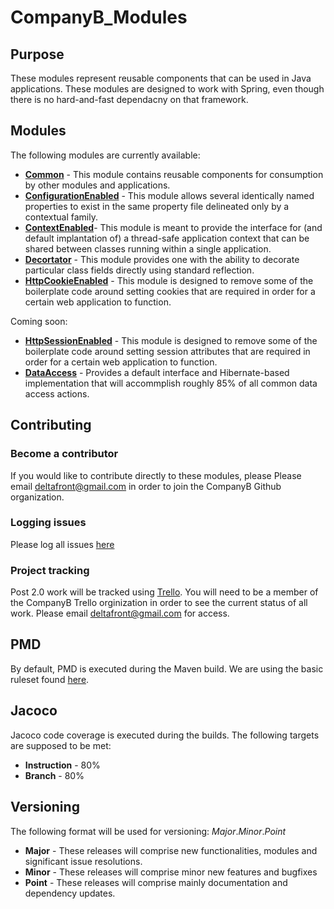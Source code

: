 # CompanyB_Modules

## Purpose
These modules represent reusable components that can be used in Java applications. These modules are designed to work with Spring, even though there is no hard-and-fast dependacny on that framework.

## Modules
The following modules are currently available:

* [**Common**](https://github.com/deltafront/CompanyB_Modules/tree/master/Common) - This module contains reusable components for consumption by other modules and applications.
* [**ConfigurationEnabled**](https://github.com/deltafront/CompanyB_Modules/tree/master/ConfigurationEnabled) - This module allows several identically named properties to exist in the same property file delineated only by a contextual family.
* [**ContextEnabled**](https://github.com/deltafront/CompanyB_Modules/tree/master/ContextEnabled)- This module is meant to provide the interface for (and default implantation of) a thread-safe application context that can be shared between classes running within a single application.
* [**Decortator**](https://github.com/deltafront/CompanyB_Modules/tree/master/Decorator) - This module provides one with the ability to decorate particular class fields directly using standard reflection.
* [**HttpCookieEnabled**](https://github.com/deltafront/CompanyB_Modules/tree/master/HttpCookieEnabled) - This module is designed to remove some of the boilerplate code around setting cookies that are required in order for a certain web application to function. 

Coming soon:
* [**HttpSessionEnabled**]() - This module is designed to remove some of the boilerplate code around setting session attributes that are required in order for a certain web application to function. 
* [**DataAccess**](https://github.com/deltafront/CompanyB_Modules/tree/master/DataAccess) - Provides a default interface and Hibernate-based implementation that will accommplish roughly 85% of all common data access actions.

## Contributing
### Become a contributor
If you would like to contribute directly to these modules, please Please email [deltafront@gmail.com](mailto:deltafront@gmail.com) in order to join the CompanyB Github organization.
### Logging issues
Please log all issues [here](https://github.com/deltafront/CompanyB_Modules/issues)
### Project tracking
Post 2.0 work will be tracked using [Trello](http://trello.com). You will need to be a member of the CompanyB Trello orginization in order to see the current status of all work. Please email [deltafront@gmail.com](mailto:deltafront@gmail.com) for access.

## PMD
By default, PMD is executed during the Maven build. We are using the basic ruleset found [here](http://pmd.sourceforge.net/pmd-4.3.0/rules/basic.html).

## Jacoco
Jacoco code coverage is executed during the builds. The following targets are supposed to be met:
* **Instruction** - 80%
* **Branch** - 80%

## Versioning
The following format will be used for versioning:
*Major*.*Minor*.*Point*
* **Major** - These releases will comprise new functionalities, modules and significant issue resolutions.
* **Minor** - These releases will comprise minor new features and bugfixes
* **Point** - These releases will comprise mainly documentation and dependency updates.